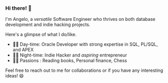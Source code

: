 ### Hi there! 👋

I'm Angelo, a *versatile* Software Engineer who thrives on both database development and indie hacking projects. 

Here's a glimpse of what I do/like.

- 👨‍💼 Day-time: Oracle Developer with strong expertise in SQL, PL/SQL, and APEX
- 🧛‍♂️ Night-time: Indie Hacker and *aspiring* entrepreneur
- 👨‍🚀 Passions : Reading books, Personal finance, Chess

Feel free to reach out to me for collaborations or if you have any interesting ideas! 😄

